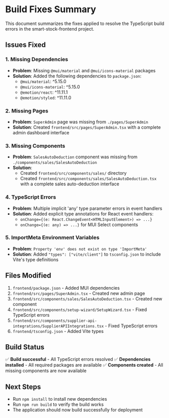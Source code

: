 # Build Fixes Summary

This document summarizes the fixes applied to resolve the TypeScript build errors in the smart-stock-frontend project.

## Issues Fixed

### 1. Missing Dependencies
- **Problem**: Missing `@mui/material` and `@mui/icons-material` packages
- **Solution**: Added the following dependencies to `package.json`:
  - `@mui/material`: ^5.15.0
  - `@mui/icons-material`: ^5.15.0
  - `@emotion/react`: ^11.11.1
  - `@emotion/styled`: ^11.11.0

### 2. Missing Pages
- **Problem**: `SuperAdmin` page was missing from `./pages/SuperAdmin`
- **Solution**: Created `frontend/src/pages/SuperAdmin.tsx` with a complete admin dashboard interface

### 3. Missing Components
- **Problem**: `SalesAutoDeduction` component was missing from `./components/sales/SalesAutoDeduction`
- **Solution**: 
  - Created `frontend/src/components/sales/` directory
  - Created `frontend/src/components/sales/SalesAutoDeduction.tsx` with a complete sales auto-deduction interface

### 4. TypeScript Errors
- **Problem**: Multiple implicit 'any' type parameter errors in event handlers
- **Solution**: Added explicit type annotations for React event handlers:
  - `onChange={(e: React.ChangeEvent<HTMLInputElement>) => ...}`
  - `onChange={(e: any) => ...}` for MUI Select components

### 5. ImportMeta Environment Variables
- **Problem**: `Property 'env' does not exist on type 'ImportMeta'`
- **Solution**: Added `"types": ["vite/client"]` to `tsconfig.json` to include Vite's type definitions

## Files Modified

1. `frontend/package.json` - Added MUI dependencies
2. `frontend/src/pages/SuperAdmin.tsx` - Created new admin page
3. `frontend/src/components/sales/SalesAutoDeduction.tsx` - Created new component
4. `frontend/src/components/setup-wizard/SetupWizard.tsx` - Fixed TypeScript errors
5. `frontend/src/components/supplier-api-integrations/SupplierAPIIntegrations.tsx` - Fixed TypeScript errors
6. `frontend/tsconfig.json` - Added Vite types

## Build Status
✅ **Build successful** - All TypeScript errors resolved
✅ **Dependencies installed** - All required packages are available
✅ **Components created** - All missing components are now available

## Next Steps
- Run `npm install` to install new dependencies
- Run `npm run build` to verify the build works
- The application should now build successfully for deployment